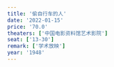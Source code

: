 ```yaml
---
title: '偷自行车的人'
date: '2022-01-15'
price: '70.0'
theaters: ['中国电影资料馆艺术影院']
seat: ['13-30']
remark: ['学术放映']
year: '1948'
---
```

